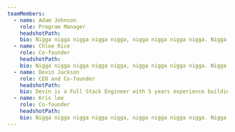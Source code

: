 ```yaml
---
teamMembers:
  - name: Adam Johnson
    role: Program Manager
    headshotPath:
    bio: Nigga nigga nigga nigga nigga, nigga nigga nigga nigga. Nigga nigga nigga nigga nigga, nigga.
  - name: Chloe Rice
    role: Co-founder
    headshotPath:
    bio: Nigga nigga nigga nigga nigga, nigga nigga nigga nigga. Nigga nigga nigga nigga nigga, nigga.
  - name: Devin Jackson
    role: CEO and Co-founder
    headshotPath:
    bio: Devin is a Full Stack Engineer with 5 years experience building products with meaning and love for finding people's hidden potential. His hobbies include debating Hip Hop, riding his bike, and sipping maple syrup whiskey.
  - name: Kris lee
    role: Co-founder
    headshotPath:
    bio: Nigga nigga nigga nigga nigga, nigga nigga nigga nigga. Nigga nigga nigga nigga nigga, nigga.
---
```

